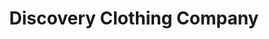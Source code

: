 ---
title: "Discovery Clothing Company"
url: /chicago/discovery-clothing-company/
shop: Kleidung
---